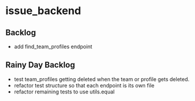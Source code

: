 # issue_backend

## Backlog
- add find_team_profiles endpoint

## Rainy Day Backlog
- test team_profiles getting deleted when the team or profile gets deleted.
- refactor test structure so that each endpoint is its own file
- refactor remaining tests to use utils.equal